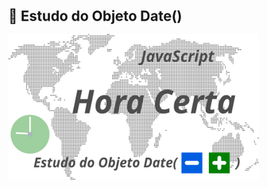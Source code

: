 # 📘 Estudo do Objeto Date()

[![Hora Certa](img/card.png)](https://euclides981.github.io/hora-certa)
